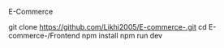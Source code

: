 E-Commerce

git clone https://github.com/Likhi2005/E-commerce-.git
cd E-commerce-/Frontend
npm install
npm run dev
